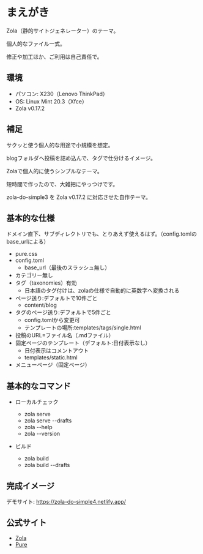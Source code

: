 # まえがき

Zola（静的サイトジェネレーター）のテーマ。

個人的なファイル一式。

修正や加工ほか、ご利用は自己責任で。


## 環境

- パソコン: X230（Lenovo ThinkPad）
- OS: Linux Mint 20.3（Xfce）
- Zola v0.17.2


## 補足

サクッと使う個人的な用途で小規模を想定。

blogフォルダへ投稿を詰め込んで、タグで仕分けるイメージ。

Zolaで個人的に使うシンプルなテーマ。

短時間で作ったので、大雑把にやっつけです。

zola-do-simple3 を Zola v0.17.2 に対応させた自作テーマ。


## 基本的な仕様

ドメイン直下、サブディレクトリでも、とりあえず使えるはず。（config.tomlのbase_urlによる）

- pure.css
- config.toml
	- base_url（最後のスラッシュ無し）
- カテゴリー無し
- タグ（taxonomies）有効
	- 日本語のタグ付けは、zolaの仕様で自動的に英数字へ変換される
- ページ送り:デフォルトで10件ごと
	- content/blog
- タグのページ送り:デフォルトで5件ごと
	- config.tomlから変更可
	- テンプレートの場所:templates/tags/single.html
- 投稿のURL=ファイル名（.mdファイル）
- 固定ページのテンプレート（デフォルト:日付表示なし）
	- 日付表示はコメントアウト
	- templates/static.html
- メニューページ（固定ページ）


## 基本的なコマンド
- ローカルチェック
	- zola serve
	- zola serve --drafts
	- zola --help
	- zola --version

- ビルド
	- zola build
	- zola build --drafts


## 完成イメージ

デモサイト: https://zola-do-simple4.netlify.app/


## 公式サイト

- [Zola](https://www.getzola.org/)
- [Pure](https://purecss.io/)

